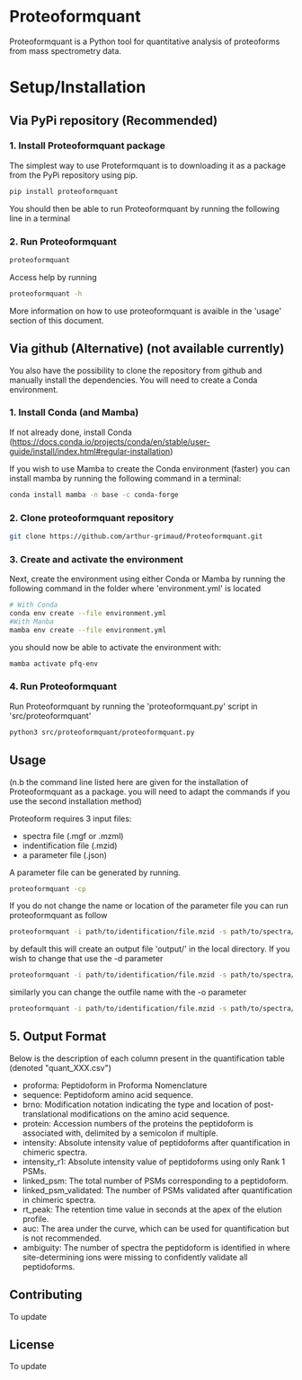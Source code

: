 # Proteoformquant

Proteoformquant is a Python tool for quantitative analysis of proteoforms from mass spectrometry data.

# Setup/Installation

## Via PyPi repository (Recommended)

### 1. Install Proteoformquant package

The  simplest way to use Proteformquant is to downloading it as a package from the PyPi repository using pip.

```bash
pip install proteoformquant
```
You should then be able to run Proteoformquant by running the following line in a terminal

### 2. Run Proteoformquant

```bash
proteoformquant
```
Access help by running

```bash
proteoformquant -h
```

More information on how to use proteoformquant is avaible in the 'usage' section of this document.

## Via github (Alternative) (not available currently)

You also have the possibility to clone the repository from github and manually install the dependencies. You will need to create a Conda environment.

### 1. Install Conda (and Mamba)

If not already done, install Conda (https://docs.conda.io/projects/conda/en/stable/user-guide/install/index.html#regular-installation)

If you wish to use Mamba to create the Conda environment (faster) you can install mamba by running the following command in a terminal:

```bash
conda install mamba -n base -c conda-forge
```
### 2. Clone proteoformquant repository

```bash
git clone https://github.com/arthur-grimaud/Proteoformquant.git
```
### 3. Create and activate the environment

Next, create the environment using either Conda or Mamba by running the following command in the folder where 'environment.yml' is located

```bash
# With Conda
conda env create --file environment.yml
#With Manba
mamba env create --file environment.yml
```
you should now be able to activate the environment with:

```bash
mamba activate pfq-env
```
### 4. Run Proteoformquant

Run Proteoformquant by running the 'proteoformquant.py' script in 'src/proteoformquant'

```bash
python3 src/proteoformquant/proteoformquant.py
```

## Usage

(n.b the command line listed here are given for the installation of Proteoformquant as a package. you will need to adapt the commands if you use the second installation method)

Proteoform requires 3 input files:

- spectra file (.mgf or .mzml)
- indentification file (.mzid)
- a parameter file (.json)

A parameter file can be generated by running.

```bash
proteoformquant -cp
```

If you do not change the name or location of the parameter file you can run proteoformquant as follow

```bash
proteoformquant -i path/to/identification/file.mzid -s path/to/spectra/file.mgf
```
by default this will create an output file 'output/' in the local directory. If you wish to change that use the -d parameter

```bash
proteoformquant -i path/to/identification/file.mzid -s path/to/spectra/file.mgf -d path/to/my_output_folder
```

similarly you can change the outfile name with the -o parameter

```bash
proteoformquant -i path/to/identification/file.mzid -s path/to/spectra/file.mgf -d path/to/my_output_folder -o output_file_1
```

## 5. Output Format

Below is the description of each column present in the quantification table (denoted "quant_XXX.csv")

* proforma: Peptidoform in Proforma Nomenclature
* sequence: Peptidoform amino acid sequence.
* brno: Modification notation indicating the type and location of post-translational modifications on the amino acid sequence.
* protein: Accession numbers of the proteins the peptidoform is associated with, delimited by a semicolon if multiple.
* intensity: Absolute intensity value of peptidoforms after quantification in chimeric spectra.
* intensity_r1: Absolute intensity value of peptidoforms using only Rank 1 PSMs.
* linked_psm: The total number of PSMs corresponding to a peptidoform.
* linked_psm_validated: The number of PSMs validated after quantification in chimeric spectra.
* rt_peak: The retention time value in seconds at the apex of the elution profile.
* auc: The area under the curve, which can be used for quantification but is not recommended.
* ambiguity: The number of spectra the peptidoform is identified in where site-determining ions were missing to confidently validate all peptidoforms.


## Contributing

To update

## License

To update
